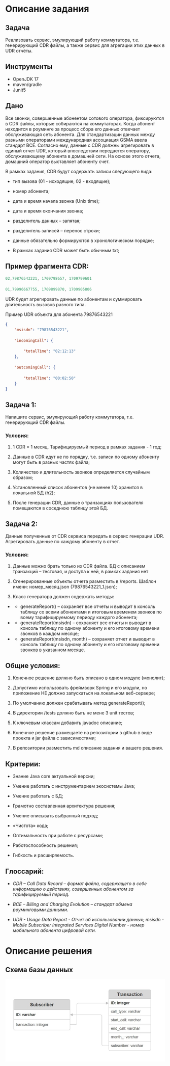 # Описание задания
## Задача
Реализовать сервис, эмулирующий работу коммутатора, т.е. генерирующий CDR файлы, а также сервис для агрегации этих данных в UDR отчёты.
## Инструменты
* OpenJDK 17  
* maven/gradle  
* Junit5
## Дано
Все звонки, совершенные абонентом сотового оператора, фиксируются в CDR файлы, которые собираются на коммутаторах. Когда абонент находится в роуминге за процесс сбора его данных отвечает обслуживающая сеть абонента. Для стандартизации данных между разными операторами международная ассоциация GSMA ввела стандарт BCE. Согласно ему, данные с CDR должны агрегировать в единый отчет UDR, который впоследствии передается оператору, обслуживающему абонента в домашней сети. На основе этого отчета, домашний оператор выставляет абоненту счет.  

В рамках задания, CDR будут содержать записи следующего вида:  

* тип вызова (01 - исходящие, 02 - входящие);  

* номер абонента;  

* дата и время начала звонка (Unix time);  

* дата и время окончания звонка;  

* разделитель данных – запятая;  

* разделитель записей – перенос строки;  

* данные обязательно формируются в хронологическом порядке;  

* В рамках задания CDR может быть обычным txt;  

## Пример фрагмента CDR:
```c++
02,79876543221, 1709798657, 1709799601  

01,79996667755, 1709899870, 1709905806
```

UDR будет агрегировать данные по абонентам и суммировать длительность вызовов разного типа.  

Пример UDR объекта для абонента 79876543221   

```json
{
    "msisdn": "79876543221",  

    "incomingCall": {  

        "totalTime": "02:12:13"
    },  

    "outcomingCall": {  

        "totalTime": "00:02:50"
    }
}
```  
## Задача 1:
Напишите сервис, эмулирующий работу коммутатора, т.е. генерирующий CDR файлы.  

### Условия:
1.  1 CDR = 1 месяц. Тарифицируемый период в рамках задания - 1 год; 

2.  Данные в CDR идут не по порядку, т.е. записи по одному абоненту могут быть в разных частях файла; 

3. Количество и длительность звонков определяется случайным образом;  

4. Установленный список абонентов (не менее 10) хранится в локальной БД (h2);  

5. После генерации CDR, данные о транзакциях пользователя помещаются в соседнюю таблицу этой БД.  

## Задача 2:
Данные полученные от CDR сервиса передать в сервис генерации UDR. Агрегировать данные по каждому абоненту в отчет.  

### Условия:
1.  Данные можно брать только из CDR файла. БД с описанием транзакций – тестовая, и доступа к ней, в рамках задания нет  

2. Сгенерированные объекты отчета разместить в /reports.
Шаблон имени: номер_месяц.json (79876543221_1.json);  

3.  Класс генератора должен содержать методы:   

* + generateReport() – сохраняет все отчеты и выводит в консоль таблицу со всеми абонентами и итоговым временем звонков по всему тарифицируемому периоду каждого абонента;  

 * + generateReport(msisdn) – сохраняет все отчеты и выводит в консоль таблицу по одному абоненту и его итоговому времени звонков в каждом месяце;
 * + generateReport(msisdn, month) – сохраняет отчет и выводит в консоль таблицу по одному абоненту и его итоговому времени звонков в указанном месяце.  
## Общие условия:
1.  Конечное решение должно быть описано в одном модуле (монолит);  
2. Допустимо использовать фреймворк Spring и его модули, но приложение НЕ должно запускаться на локальном веб-сервере;  

3. По умолчанию должен срабатывать метод generateReport();  

4. В директории /tests должно быть не мене 3 unit тестов;  

5. К ключевым классам добавить javadoc описание;  

6. Конечное решение размещаете на репозитории в github в виде проекта и jar файла с зависимостями;  

7. В репозитории разместить md описание задания и вашего решения.

## Критерии:
* Знание Java core актуальной версии; 

* Умение работать с инструментарием экосистемы Java; 

* Умение работать с БД; 

* Грамотно составленная архитектура решения; 

* Умение описывать выбранный подход; 

* «Чистота» кода; 

* Оптимальность при работе с ресурсами;  

* Работоспособность решения;  

* Гибкость и расширяемость.  
## Глоссарий:
* _CDR – Call Data Record – формат файла, содержащего в себе информацию о действиях, совершенных абонентом за тарифицируемый период._  

* _BCE – Billing and Charging Evolution – стандарт обмена роуминговыми данными._  

* _UDR - Usage Data Report - Отчет об использовании данных;
msisdn  - Mobile Subscriber Integrated Services Digital Number - номер мобильного абонента цифровой сети._ 

# Описание решения
## Схема базы данных 
![ERD](db.jpg)










